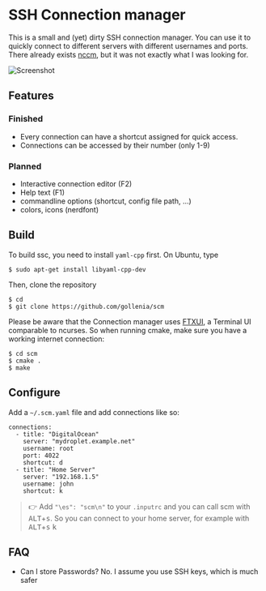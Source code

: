 # SSH Connection manager

This is a small and (yet) dirty SSH connection manager. You can use it to quickly connect to different servers with different usernames and ports. There already exists [nccm](https://github.com/flyingrhinonz/nccm), but it was not exactly what I was looking for.

![Screenshot](https://gollenia.at/wp-content/uploads/2022/05/scm.jpg)

## Features
### Finished
- Every connection can have a shortcut assigned for quick access.
- Connections can be accessed by their number (only 1-9)

### Planned
- Interactive connection editor (F2)
- Help text (F1)
- commandline options (shortcut, config file path, ...)
- colors, icons (nerdfont)

## Build

To build ssc, you need to install `yaml-cpp` first. On Ubuntu, type

```shellsession
$ sudo apt-get install libyaml-cpp-dev
```

Then, clone the repository

```shellsession
$ cd
$ git clone https://github.com/gollenia/scm
```

Please be aware that the Connection manager uses [FTXUI](https://github.com/ArthurSonzogni/FTXUI), a Terminal UI comparable to ncurses. So when running cmake, make sure you have a working internet connection:

```shellsession
$ cd scm
$ cmake .
$ make
```

## Configure

Add a `~/.scm.yaml` file and add connections like so:

```
connections:
  - title: "DigitalOcean"
    server: "mydroplet.example.net"
    username: root
	port: 4022
    shortcut: d
  - title: "Home Server"
    server: "192.168.1.5"
    username: john
    shortcut: k
```

> 👉 Add `"\es": "scm\n"` to your `.inputrc` and you can call scm with <kbd>ALT</kbd>+<kbd>s</kbd>. So you can connect to your home server, for example with <kbd>ALT</kbd>+<kbd>s</kbd> <kbd>k</kbd>

## FAQ

  - Can I store Passwords? 
  No. I assume you use SSH keys, which is much safer
